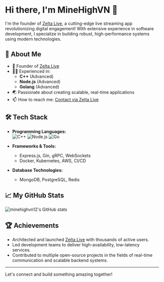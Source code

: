 # Hi there, I'm MineHighVN 👋

I'm the founder of [Zelta Live](https://zelta.live), a cutting-edge live streaming app revolutionizing digital engagement! With extensive experience in software development, I specialize in building robust, high-performance systems using modern technologies.

## 🚀 About Me

- 💼 Founder of [Zelta Live](https://zelta.live)
- 👨‍💻 Experienced in:
  - **C++** (Advanced)
  - **Node.js** (Advanced)
  - **Golang** (Advanced)
- 🌏 Passionate about creating scalable, real-time applications
- 📫 How to reach me: [Contact via Zelta Live](https://zelta.live)

## 🛠️ Tech Stack

- **Programming Languages:**  
  ![C++](https://img.shields.io/badge/C++-00599C?style=flat&logo=cplusplus&logoColor=white)
  ![Node.js](https://img.shields.io/badge/Node.js-339933?style=flat&logo=node.js&logoColor=white)
  ![Go](https://img.shields.io/badge/Go-00ADD8?style=flat&logo=go&logoColor=white)

- **Frameworks & Tools:**

  - Express.js, Gin, gRPC, WebSockets
  - Docker, Kubernetes, AWS, CI/CD

- **Database Technologies:**
  - MongoDB, PostgreSQL, Redis

## 📈 My GitHub Stats

![minehighvn12's GitHub stats](https://github-readme-stats.vercel.app/api?username=minehighvn12&show_icons=true&theme=radical)

## 🏆 Achievements

- Architected and launched [Zelta Live](https://zelta.live) with thousands of active users.
- Led development teams to deliver high-availability, low-latency services.
- Contributed to multiple open-source projects in the fields of real-time communication and scalable backend systems.

---

Let's connect and build something amazing together!
